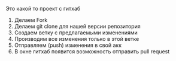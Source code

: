 Это какой то проект с гитхаб

1. Делаем Fork
2. Делаем git clone для нашей версии репозитория
3. Создаем ветку с предлагаемыми изменениями
4. Производим все изменения только в этой ветке
5. Отправляем (push) изменения в свой акк
6. В окне гитхаб появится возможность отправить pull request